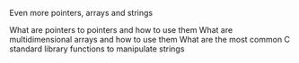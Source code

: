 Even more pointers, arrays and strings

What are pointers to pointers and how to use them
What are multidimensional arrays and how to use them
What are the most common C standard library functions to manipulate strings
